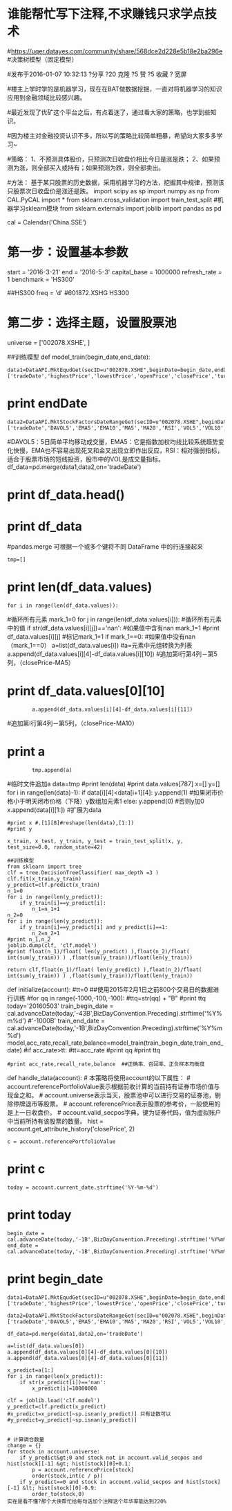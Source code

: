 # 谁能帮忙写下注释,不求赚钱只求学点技术

#https://uqer.datayes.com/community/share/568dce2d228e5b18e2ba296e
#决策树模型（固定模型）

#发布于2016-01-07 10:32:13 ?分享 ?20 克隆 ?5 赞 ?5 收藏 ? 宽屏  
 
#楼主上学时学的是机器学习，现在在BAT做数据挖掘，一直对将机器学习的知识应用到金融领域比较感兴趣。

#最近发现了优矿这个平台之后，有点着迷了，通过看大家的策略，也学到些知识。

#因为楼主对金融投资认识不多，所以写的策略比较简单粗暴，希望向大家多多学习~

#策略： 1、不预测具体股价，只预测次日收盘价相比今日是涨是跌； 2、如果预测为涨，则全部买入或持有；如果预测为跌，则全部卖出。

#方法： 基于某只股票的历史数据，采用机器学习的方法，挖掘其中规律，预测该只股票次日收盘价是涨还是跌。
import scipy as sp
import numpy as np
from CAL.PyCAL import *
from sklearn.cross_validation import train_test_split
#机器学习sklearn模块
from sklearn.externals import joblib
import pandas as pd

cal = Calendar('China.SSE')

# 第一步：设置基本参数
start = '2016-3-21'
end   = '2016-5-3'
capital_base = 1000000
refresh_rate = 1
benchmark = 'HS300'

##HS300
freq = 'd'
#601872.XSHG   HS300
# 第二步：选择主题，设置股票池
universe =  ['002078.XSHE', ] 


##训练模型
def model_train(begin_date,end_date):
    
    data1=DataAPI.MktEqudGet(secID=u"002078.XSHE",beginDate=begin_date,endDate=end_date,field=['tradeDate','highestPrice','lowestPrice','openPrice','closePrice','turnoverVol','turnoverRate'],pandas="1")
#    print endDate
    data2=DataAPI.MktStockFactorsDateRangeGet(secID=u"002078.XSHE",beginDate=begin_date,endDate=end_date,field=['tradeDate','DAVOL5','EMA5','EMA10','MA5','MA20','RSI','VOL5','VOL10','MACD'],pandas="1")
#DAVOL5：5日简单平均移动成交量，EMA5：它是指数加权均线比较系统趋势变化快慢，EMA也不容易出现死叉和金叉出现立即作出反应，RSI：相对强弱指标，适合于股票市场的短线投资，股市中的VOL是成交量指标。
    df_data=pd.merge(data1,data2,on='tradeDate')
#   print df_data.head()
#   print df_data
#pandas.merge 可根据一个或多个键将不同 DataFrame 中的行连接起来

    tmp=[]
#   print len(df_data.values)
    for i in range(len(df_data.values)):
#循环所有元素
        mark_1=0
        for j in range(len(df_data.values[i])):
#循环所有元素中的值
            if str(df_data.values[i][j])=='nan':
            #如果值中含有nan
                mark_1=1
                #print  df_data.values[i][j]
#标记mark_1=1
        if mark_1==0:
#如果值中没有nan（mark_1==0）
            a=list(df_data.values[i])
#a=元素中元组转换为列表
            a.append(df_data.values[i][4]-df_data.values[i][10])
#追加第i行第4列－第5列，（closePrice-MA5）
#           print df_data.values[0][10]
            a.append(df_data.values[i][4]-df_data.values[i][11])
#追加第i行第4列－第5列，（closePrice-MA10）
#           print a
            tmp.append(a)
#临时文件追加a
    data=tmp
#print len(data)
#print data.values[787]
    x=[]
    y=[]
    for i in range(len(data)-1):
        if data[i][4]&lt;data[i+1][4]:
            y.append(1)
            #如果闭市价格小于明天闭市价格（下降）y数组加元素1
        else:
            y.append(0)
            #否则y加0
        x.append(data[i][1:])
        #扩展为data
        
    #print x #.[1][8]#reshape(len(data),[1:])
    #print y
 
    x_train, x_test, y_train, y_test = train_test_split(x, y, test_size=0.0, random_state=42)

    ##训练模型   
    from sklearn import tree
    clf = tree.DecisionTreeClassifier( max_depth =3 )
    clf.fit(x_train,y_train)
    y_predict=clf.predict(x_train)
    n_1=0
    for i in range(len(y_predict)):
        if y_train[i]==y_predict[i]:
            n_1=n_1+1
    n_2=0
    for i in range(len(y_predict)):
        if y_train[i]==y_predict[i] and y_predict[i]==1:
            n_2=n_2+1
    #print n_1,n_2
    joblib.dump(clf, 'clf.model')
    #print float(n_1)/float( len(y_predict) ),float(n_2)/float( int(sum(y_train)) ) ,float(sum(y_train))/float(len(y_train))
    
    return clf,float(n_1)/float( len(y_predict) ),float(n_2)/float( int(sum(y_train)) ) ,float(sum(y_train))/float(len(y_train))
    
def initialize(account):
    #tt=0
    ##使用2015年2月1日之前800个交易日的数据进行训练
    #for qq in range(-1000,-100,-100):
        #ttq=str(qq) + "B"
        #print ttq
        today='20160503'
        train_begin_date = cal.advanceDate(today,'-43B',BizDayConvention.Preceding).strftime('%Y%m%d')
#'-1000B'
        train_end_date = cal.advanceDate(today,'-1B',BizDayConvention.Preceding).strftime('%Y%m%d')
        model,acc_rate,recall_rate,balance=model_train(train_begin_date,train_end_date)
        #if acc_rate&gt;tt:
            #tt=acc_rate
            #print qq
#print ttq
    
    #print acc_rate,recall_rate,balance  ##正确率、召回率、正负样本均衡度

def handle_data(account):
    # 本策略将使用account的以下属性：
    # account.referencePortfolioValue表示根据前收计算的当前持有证券市场价值与现金之和。
    # account.universe表示当天，股票池中可以进行交易的证券池，剔除停牌退市等股票。
    # account.referencePrice表示股票的参考价，一般使用的是上一日收盘价。
    # account.valid_secpos字典，键为证券代码，值为虚拟账户中当前所持有该股票的数量。
    hist = account.get_attribute_history('closePrice', 2)
    
    c = account.referencePortfolioValue
#   print c
    today = account.current_date.strftime('%Y-%m-%d')
#   print today
    begin_date = cal.advanceDate(today,'-1B',BizDayConvention.Preceding).strftime('%Y%m%d')
    end_date = cal.advanceDate(today,'-1B',BizDayConvention.Preceding).strftime('%Y%m%d')
#   print begin_date
    data1=DataAPI.MktEqudGet(secID=u"002078.XSHE",beginDate=begin_date,endDate=end_date,field=['tradeDate','highestPrice','lowestPrice','openPrice','closePrice','turnoverVol','turnoverRate'],pandas="1")

    data2=DataAPI.MktStockFactorsDateRangeGet(secID=u"002078.XSHE",beginDate=begin_date,endDate=end_date,field=['tradeDate','DAVOL5','EMA5','EMA10','MA5','MA20','RSI','VOL5','VOL10','MACD'],pandas="1")

    df_data=pd.merge(data1,data2,on='tradeDate')
    
    a=list(df_data.values[0])
    a.append(df_data.values[0][4]-df_data.values[0][10])
    a.append(df_data.values[0][4]-df_data.values[0][11])
    
    x_predict=a[1:]
    for i in range(len(x_predict)):
        if str(x_predict[i])=='nan':
            x_predict[i]=10000000
    
    clf = joblib.load('clf.model')
    y_predict=clf.predict(x_predict)
    #x_predict=x_predict[~sp.isnan(y_predict)] 只有证数可以
    #y_predict=y_predict[~sp.isnan(y_predict)]

    
    # 计算调仓数量
    change = {}
    for stock in account.universe:
        if y_predict&gt;0 and stock not in account.valid_secpos and hist[stock][-1] &gt; hist[stock][0]+0.1:
            p = account.referencePrice[stock]
            order(stock,int(c / p))
        if y_predict==0 and stock in account.valid_secpos and hist[stock][-1] &lt; hist[stock][0]-0.9:
            order_to(stock,0)
    实在是看不懂?那个大侠帮忙给每句话加个注释这个年华率能达到220%
   
